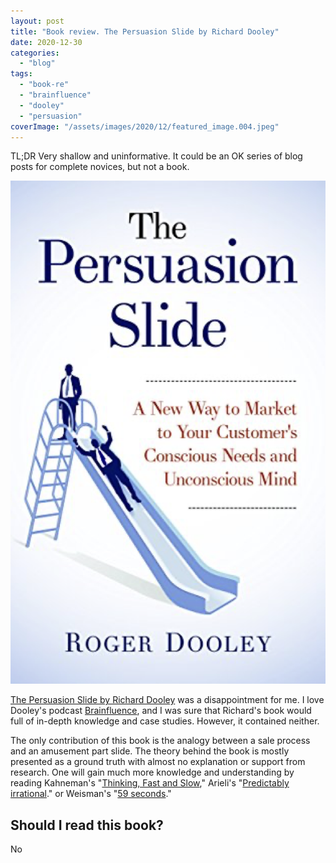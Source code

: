 ```yaml
---
layout: post
title: "Book review. The Persuasion Slide by Richard Dooley"
date: 2020-12-30
categories: 
  - "blog"
tags: 
  - "book-re"
  - "brainfluence"
  - "dooley"
  - "persuasion"
coverImage: "/assets/images/2020/12/featured_image.004.jpeg"
---
```


TL;DR Very shallow and uninformative. It could be an OK series of blog posts for complete novices, but not a book.

[![](/assets/images/2020/12/image-7.png?w=626)](https://www.amazon.com/Persuasion-Slide-Customers-Unconscious-Psychology-ebook/dp/B01CPKYDKU)

[The Persuasion Slide by Richard Dooley](https://www.amazon.in/Persuasion-Slide-Customers-Unconscious-Psychology-ebook/dp/B01CPKYDKU) was a disappointment for me. I love Dooley's podcast [Brainfluence](https://www.rogerdooley.com/category/podcast/), and I was sure that Richard's book would full of in-depth knowledge and case studies. However, it contained neither. 

The only contribution of this book is the analogy between a sale process and an amusement part slide. The theory behind the book is mostly presented as a ground truth with almost no explanation or support from research. One will gain much more knowledge and understanding by reading Kahneman's "[Thinking, Fast and Slow](https://en.wikipedia.org/wiki/Thinking,_Fast_and_Slow)," Arieli's "[Predictably irrational](https://en.wikipedia.org/wiki/Predictably_Irrational)." or Weisman's "[59 seconds](https://www.amazon.com/59-Seconds-Change-Under-Minute/dp/0307474860)."

## Should I read this book?

No
